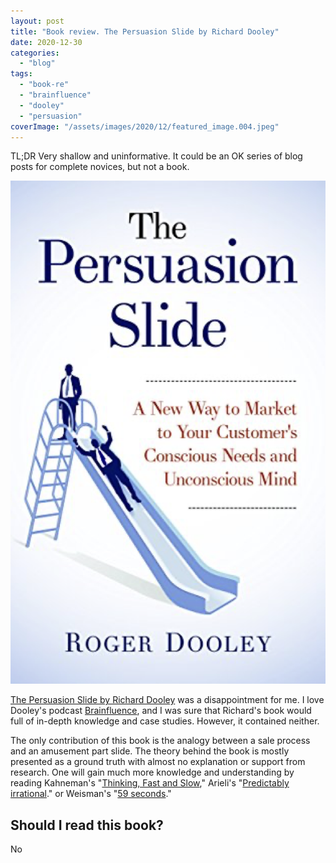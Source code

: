 ```yaml
---
layout: post
title: "Book review. The Persuasion Slide by Richard Dooley"
date: 2020-12-30
categories: 
  - "blog"
tags: 
  - "book-re"
  - "brainfluence"
  - "dooley"
  - "persuasion"
coverImage: "/assets/images/2020/12/featured_image.004.jpeg"
---
```


TL;DR Very shallow and uninformative. It could be an OK series of blog posts for complete novices, but not a book.

[![](/assets/images/2020/12/image-7.png?w=626)](https://www.amazon.com/Persuasion-Slide-Customers-Unconscious-Psychology-ebook/dp/B01CPKYDKU)

[The Persuasion Slide by Richard Dooley](https://www.amazon.in/Persuasion-Slide-Customers-Unconscious-Psychology-ebook/dp/B01CPKYDKU) was a disappointment for me. I love Dooley's podcast [Brainfluence](https://www.rogerdooley.com/category/podcast/), and I was sure that Richard's book would full of in-depth knowledge and case studies. However, it contained neither. 

The only contribution of this book is the analogy between a sale process and an amusement part slide. The theory behind the book is mostly presented as a ground truth with almost no explanation or support from research. One will gain much more knowledge and understanding by reading Kahneman's "[Thinking, Fast and Slow](https://en.wikipedia.org/wiki/Thinking,_Fast_and_Slow)," Arieli's "[Predictably irrational](https://en.wikipedia.org/wiki/Predictably_Irrational)." or Weisman's "[59 seconds](https://www.amazon.com/59-Seconds-Change-Under-Minute/dp/0307474860)."

## Should I read this book?

No
